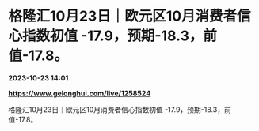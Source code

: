 # 格隆汇10月23日｜欧元区10月消费者信心指数初值 -17.9，预期-18.3，前值-17.8。

**2023-10-23 14:01**

**https://www.gelonghui.com/live/1258524**

格隆汇10月23日｜欧元区10月消费者信心指数初值 -17.9，预期-18.3，前值-17.8。